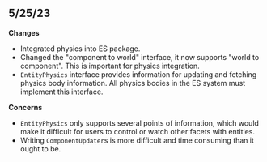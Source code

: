 
## 5/25/23
**Changes**
* Integrated physics into ES package.
* Changed the "component to world" interface, it now supports "world to component". This is important for physics integration.
* `EntityPhysics` interface provides information for updating and fetching physics body information. All physics bodies in the ES system must implement this interface.

**Concerns**
* `EntityPhysics` only supports several points of information, which would make it difficult for users to control or watch other facets with entities.
* Writing `ComponentUpdater`s is more difficult and time consuming than it ought to be.